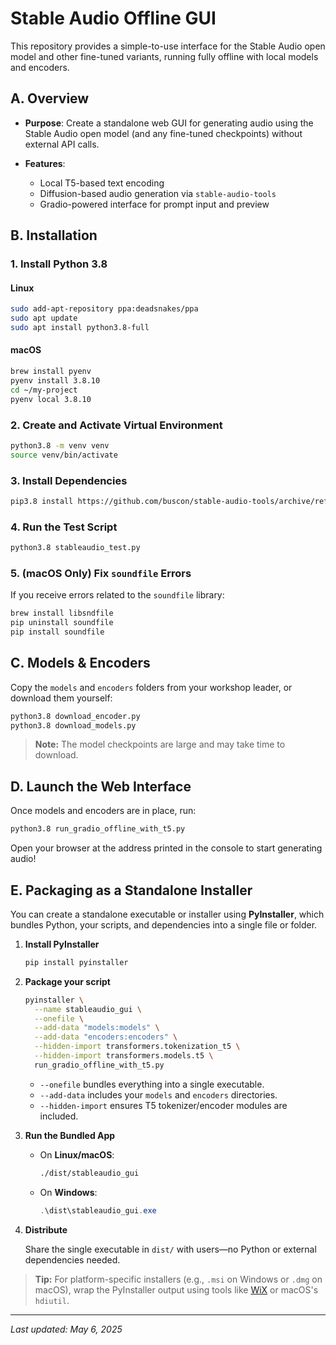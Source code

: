 # Stable Audio Offline GUI

This repository provides a simple-to-use interface for the Stable Audio open model and other fine-tuned variants, running fully offline with local models and encoders.

## A. Overview

* **Purpose**: Create a standalone web GUI for generating audio using the Stable Audio open model (and any fine-tuned checkpoints) without external API calls.
* **Features**:

  * Local T5-based text encoding
  * Diffusion-based audio generation via `stable-audio-tools`
  * Gradio-powered interface for prompt input and preview

## B. Installation

### 1. Install Python 3.8

#### Linux

```bash
sudo add-apt-repository ppa:deadsnakes/ppa
sudo apt update
sudo apt install python3.8-full
```

#### macOS

```bash
brew install pyenv
pyenv install 3.8.10
cd ~/my-project
pyenv local 3.8.10
```

### 2. Create and Activate Virtual Environment

```bash
python3.8 -m venv venv
source venv/bin/activate
```

### 3. Install Dependencies

```bash
pip3.8 install https://github.com/buscon/stable-audio-tools/archive/refs/heads/main.zip
```

### 4. Run the Test Script

```bash
python3.8 stableaudio_test.py
```

### 5. (macOS Only) Fix `soundfile` Errors

If you receive errors related to the `soundfile` library:

```bash
brew install libsndfile
pip uninstall soundfile
pip install soundfile
```

## C. Models & Encoders

Copy the `models` and `encoders` folders from your workshop leader, or download them yourself:

```bash
python3.8 download_encoder.py
python3.8 download_models.py
```

> **Note:** The model checkpoints are large and may take time to download.

## D. Launch the Web Interface

Once models and encoders are in place, run:

```bash
python3.8 run_gradio_offline_with_t5.py
```

Open your browser at the address printed in the console to start generating audio!

## E. Packaging as a Standalone Installer

You can create a standalone executable or installer using **PyInstaller**, which bundles Python, your scripts, and dependencies into a single file or folder.

1. **Install PyInstaller**

   ```bash
   pip install pyinstaller
   ```

2. **Package your script**

   ```bash
   pyinstaller \
     --name stableaudio_gui \
     --onefile \
     --add-data "models:models" \
     --add-data "encoders:encoders" \
     --hidden-import transformers.tokenization_t5 \
     --hidden-import transformers.models.t5 \
     run_gradio_offline_with_t5.py
   ```

   * `--onefile` bundles everything into a single executable.
   * `--add-data` includes your `models` and `encoders` directories.
   * `--hidden-import` ensures T5 tokenizer/encoder modules are included.

3. **Run the Bundled App**

   * On **Linux/macOS**:

     ```bash
     ./dist/stableaudio_gui
     ```
   * On **Windows**:

     ```powershell
     .\dist\stableaudio_gui.exe
     ```

4. **Distribute**

   Share the single executable in `dist/` with users—no Python or external dependencies needed.

> **Tip:** For platform-specific installers (e.g., `.msi` on Windows or `.dmg` on macOS), wrap the PyInstaller output using tools like [WiX](https://wixtoolset.org/) or macOS's `hdiutil`.

---

*Last updated: May 6, 2025*

